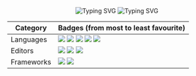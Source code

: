 <div align="center">

<img src="https://readme-typing-svg.herokuapp.com?font=Pixelify+Sans&size=28&duration=1000&pause=3999&color=35E1EB&center=true&vCenter=true&random=true&width=530&lines=I+Hate+Shaders;Made+with+Raylib;Lorem+ipsum+dolor+sit+amet;Couldn't+find+L%C3%96VE+badge+%3A(;%E1%93%9A%E1%98%8F%E1%97%A2;Sorry+for+loving+Python;Love+Lua+Tables+(they+are+op);Django-mango;Monke;I+have+no+idea+what+to+put+here+._.;I+love+programming+Scene+Managers;I+love+programming;Yoyo!!1!;Also+try+Minecraft!;I+love;The+sequence+of+these+is+random;Line+17;This+is+Pixelify+Sans+font.+Cool%2C+right%3F;LBP+ONE+LOVE;Enter+text+here" alt="Typing SVG" />

<img src="https://readme-typing-svg.herokuapp.com?font=Pixelify+Sans&size=28&duration=1&pause=179&color=EB27BF&center=true&vCenter=true&width=530&lines=%7C+-------+%7C+Dancing+separator+%7C+-------+%7C;%2F+------+%5C+Dancing+separator+%5C+------+%2F;%7C+-------+%7C+Dancing+separator+%7C+-------+%7C;%5C+------+%2F+Dancing+separator+%2F+------+%5C" alt="Typing SVG" />

|Category|Badges (from most to least favourite)|
|-|-|
|Languages|<img src="https://img.shields.io/badge/Python-FFD43B?style=for-the-badge&logo=python&logoColor=blue"> <img src="https://img.shields.io/badge/Lua-2C2D72?style=for-the-badge&logo=lua&logoColor=white"> <img src="https://img.shields.io/badge/Java-ED8B00?style=for-the-badge&logo=openjdk&logoColor=white"> <img src="https://img.shields.io/badge/Swift-F05138?style=for-the-badge&logo=Swift&logoColor=white"> <img src="https://img.shields.io/badge/C%2B%2B-00599C?style=for-the-badge&logo=c%2B%2B&logoColor=white">|
|Editors|<img src="https://img.shields.io/badge/PyCharm-00b300.svg?&style=for-the-badge&logo=PyCharm&logoColor=white"> <img src="https://img.shields.io/badge/IntelliJ_IDEA-00468B.svg?style=for-the-badge&logo=intellij-idea&logoColor=white"> <img src="https://img.shields.io/badge/VSCode-0078D4?style=for-the-badge&logo=visual%20studio%20code&logoColor=white">|
|Frameworks|<img src="https://img.shields.io/badge/raylib-black?style=for-the-badge&logo=raylib&logoColor=white"> <img src="https://img.shields.io/badge/Django-092E20?style=for-the-badge&logo=django&logoColor=green">|

</div>
